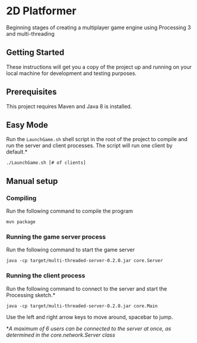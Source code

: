 # 2D Platformer

Beginning stages of creating a multiplayer game engine using Processing 3 and multi-threading

## Getting Started

These instructions will get you a copy of the project up and running on your local machine for development and testing purposes.

## Prerequisites

This project requires Maven and Java 8 is installed.

## Easy Mode

Run the `LaunchGame.sh` shell script in the root of the project to compile and run the server and client processes. The script will run one client by default.*
```
./LaunchGame.sh [# of clients]
```

## Manual setup

### Compiling

Run the following command to compile the program
```
mvn package
```

### Running the game server process

Run the following command to start the game server
```
java -cp target/multi-threaded-server-0.2.0.jar core.Server
```

### Running the client process

Run the following command to connect to the server and start the Processing sketch.*
```
java -cp target/multi-threaded-server-0.2.0.jar core.Main
```

Use the left and right arrow keys to move around, spacebar to jump.


**A maximum of 6 users can be connected to the server at once, as determined in the core.network.Server class*
